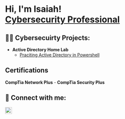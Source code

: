 <h1>Hi, I'm Isaiah! <br/> <a href="https://www.linkedin.com/in/joshmadakor/">Cybersecurity Professional</a> </h1>

<h2>👨‍💻 Cybersecuirty Projects:</h2>

- <b>Active Directory Home Lab</b>
  - [Praciting Active Directory in Powershell](https://github.com/creed-4735/ActiveDirectoryLab/blob/main/README.md)
<h2> Certifications </h2>
<b>CompTia Network Plus</b> 
-
<b>CompTia Security Plus</b>

<h2> 🤳 Connect with me:</h2>

[<img align="left" alt="IsaiahReed | LinkedIn" width="22px" src="https://cdn.jsdelivr.net/npm/simple-icons@v3/icons/linkedin.svg" />][Linkedin]

[linkedin]: https://linkedin.com/in/isaiah-reed-0b7815181
<!--


- 🔭 I’m currently working on ...
- 🌱 I’m currently learning ...
- 👯 I’m looking to collaborate on ...
- 🤔 I’m looking for help with ...
- 💬 Ask me about ...
- 📫 How to reach me: ...
- 😄 Pronouns: ...
- ⚡ Fun fact: ...
-->
